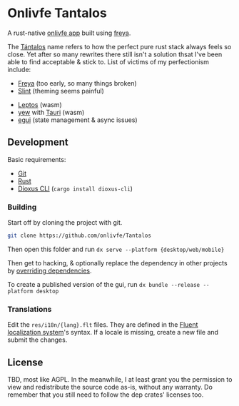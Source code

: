 # Onlivfe Tantalos

A rust-native [onlivfe app](https://onlivfe.com) built using [freya](https://freyaui.dev/).

The [Tántalos](https://en.wikipedia.org/wiki/Tantalus) name refers to how the perfect pure rust stack always feels so close.
Yet after so many rewrites there still isn't a solution thsat I've been able to find acceptable & stick to.
List of victims of my perfectionism include:

- [Freya](https://freyaui.dev/) (too early, so many things broken)
- [Slint](https://slint.dev/) (theming seems painful)
<!-- - [Dioxus](https://dioxuslabs.com/) (wasm) -->
- [Leptos](https://github.com/leptos-rs/leptos) (wasm)
- [yew](https://yew.rs) with [Tauri](https://tauri.app/) (wasm)
- [egui](https://github.com/emilk/egui) (state management & async issues)

## Development

Basic requirements:

- [Git](https://git-scm.com)
- [Rust](https://www.rust-lang.org/)
- [Dioxus CLI](https://dioxuslabs.com/learn/0.6/getting_started/) (`cargo install dioxus-cli`)

### Building

Start off by cloning the project with git.

```sh
git clone https://github.com/onlivfe/Tantalos
```

Then open this folder and run `dx serve --platform {desktop/web/mobile}`

Then get to hacking, & optionally replace the dependency in other projects by [overriding dependencies](https://doc.rust-lang.org/cargo/reference/overriding-dependencies.html).

To create a published version of the gui, run `dx bundle --release --platform desktop`

### Translations

Edit the `res/i18n/{lang}.flt` files.
They are defined in the [Fluent localization system](https://projectfluent.org/)'s syntax.
If a locale is missing, create a new file and submit the changes.

## License

TBD, most like AGPL. In the meanwhile, I at least grant you the permission to view and redistribute the source code as-is, without any warranty. Do remember that you still need to follow the dep crates' licenses too.

